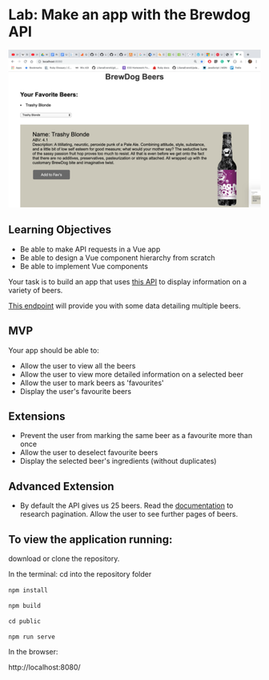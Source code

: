 # Lab: Make an app with the Brewdog API
![brewdog](./images/brew.png)

## Learning Objectives

- Be able to make API requests in a Vue app
- Be able to design a Vue component hierarchy from scratch 
- Be able to implement Vue components

Your task is to build an app that uses [this API](https://punkapi.com/documentation/v2) to display information on a variety of beers.

[This endpoint](https://api.punkapi.com/v2/beers) will provide you with some data detailing multiple beers.

## MVP

Your app should be able to:

- Allow the user to view all the beers
- Allow the user to view more detailed information on a selected beer
- Allow the user to mark beers as 'favourites'
- Display the user's favourite beers

## Extensions

- Prevent the user from marking the same beer as a favourite more than once
- Allow the user to deselect favourite beers
- Display the selected beer's ingredients (without duplicates)

## Advanced Extension

- By default the API gives us 25 beers. Read the [documentation](https://punkapi.com/documentation/v2) to research pagination. Allow the user to see further pages of beers. 

## To view the application running:

download or clone the repository.

In the terminal: cd into the repository folder 

`npm install`

`npm build`

`cd public`

`npm run serve`

In the browser:

http://localhost:8080/ 
